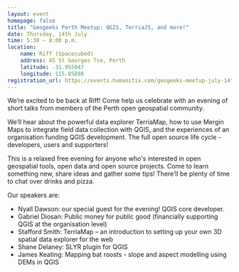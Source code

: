 ```yaml
---
layout: event
homepage: false
title: "Geogeeks Perth Meetup: QGIS, TerriaJS, and more!"
date: Thursday, 14th July
time: 5:30 – 8:00 p.m.
location:
    name: Riff (Spacecubed)
    address: 45 St Georges Tce, Perth
    latitude: -31.955847
    longitude: 115.85898
registration_url: https://events.humanitix.com/geogeeks-meetup-july-14th-2022
---
```

We’re excited to be back at Riff! Come help us celebrate with an evening of short talks from members of the Perth open geospatial community.

We’ll hear about the powerful data explorer TerriaMap, how to use Mergin Maps to integrate field data collection with QGIS,
and the experiences of an organisation funding QGIS development. The full open source life cycle - developers, users and supporters!

This is a relaxed free evening for anyone who's interested in open geospatial tools, open data and open source projects.
Come to learn something new, share ideas and gather some tips! There’ll be plenty of time to chat over drinks and pizza.

Our speakers are:

* Nyall Dawson: our special guest for the evening! QGIS core developer.
* Gabriel Diosan:  Public money for public good (financially supporting QGIS at the organisation level)
* Stafford Smith:  TerriaMap – an introduction to setting up your own 3D spatial data explorer for the web
* Shane Delaney:  SLYR plugin for QGIS
* James Keating:  Mapping bat roosts - slope and aspect modelling using DEMs in QGIS
